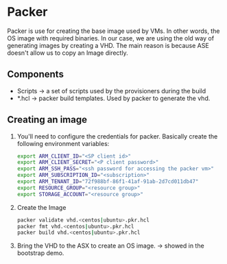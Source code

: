 # Packer

Packer is use for creating the base image used by VMs. In other words, the OS image with required binaries. In our case, we are using the old way of generating images by creating a VHD. The main reason is because ASE doesn't allow us to copy an Image directly.

## Components

- Scripts -> a set of scripts used by the provisioners during the build
- *.hcl -> packer build templates. Used by packer to generate the vhd.

## Creating an image

1. You'll need to configure the credentials for packer. Basically create the following environment variables:

    ```bash
    export ARM_CLIENT_ID="<SP client id>"
    export ARM_CLIENT_SECRET="<P client password>"
    export ARM_SSH_PASS="<ssh password for accessing the packer vm>"
    export ARM_SUBSCRIPTION_ID="<subscription>"
    export ARM_TENANT_ID="72f988bf-86f1-41af-91ab-2d7cd011db47"
    export RESOURCE_GROUP="<resource group>"
    export STORAGE_ACCOUNT="<resource group>"
    ```

2. Create the Image
  
    ```bash
    packer validate vhd.<centos|ubuntu>.pkr.hcl
    packer fmt vhd.<centos|ubuntu>.pkr.hcl
    packer build vhd.<centos|ubuntu>.pkr.hcl
    ```

3. Bring the VHD to the ASX to create an OS image. -> showed in the bootstrap demo.
